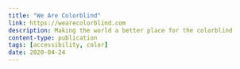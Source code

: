 ```yaml
---
title: "We Are Colorblind"
link: https://wearecolorblind.com
description: Making the world a better place for the colorblind
content-type: publication
tags: [accessibility, color]
date: 2020-04-24
---
```

